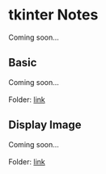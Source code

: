 # tkinter Notes
Coming soon...

## Basic
Coming soon...
<br><br>
Folder: [link](basic)

## Display Image
Coming soon...
<br><br>
Folder: [link](display_image)
